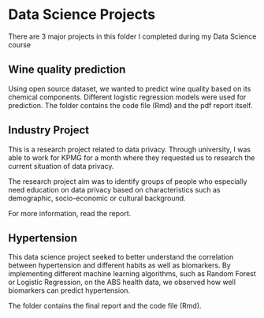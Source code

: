 # Data Science Projects

There are 3 major projects in this folder I completed during my Data Science course

## Wine quality prediction

Using open source dataset, we wanted to predict wine quality based on its chemical components. Different logistic regression models were used for prediction. The folder contains the code file (Rmd) and the pdf report itself.

## Industry Project

This is a research project related to data privacy. Through university, I was able to work for KPMG for a month where they requested us to research the current situation of data privacy.

The research project aim was to identify groups of people who especially need education on data privacy based on characteristics such as demographic, socio-economic or cultural background.

For more information, read the report.

## Hypertension

This data science project seeked to better understand the correlation between hypertension and different habits as well as biomarkers. By implementing different machine learning algorithms, such as Random Forest or Logistic Regression, on the ABS health data, we observed how well biomarkers can predict hypertension.

The folder contains the final report and the code file (Rmd).
